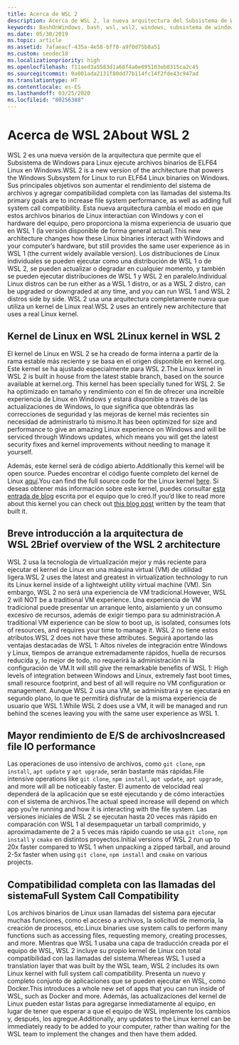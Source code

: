 ```yaml
---
title: Acerca de WSL 2
description: Acerca de WSL 2, la nueva arquitectura del Subsistema de Windows para Linux
keywords: BashOnWindows, bash, wsl, wsl2, windows, subsistema de windows para linux, subsistemawindows, ubuntu, debian, suse, windows 10, instalación
ms.date: 05/30/2019
ms.topic: article
ms.assetid: 7afaeacf-435a-4e58-bff0-a9f0d75b8a51
ms.custom: seodec18
ms.localizationpriority: high
ms.openlocfilehash: f11aed3a5583d1a68f4a0e095103eb0315ca2c45
ms.sourcegitcommit: 0a001ada2131f80dd77b114fc14f2fde43c947ad
ms.translationtype: HT
ms.contentlocale: es-ES
ms.lasthandoff: 03/25/2020
ms.locfileid: "80256388"
---
```

# <a name="about-wsl-2"></a><span data-ttu-id="4315d-104">Acerca de WSL 2</span><span class="sxs-lookup"><span data-stu-id="4315d-104">About WSL 2</span></span>

<span data-ttu-id="4315d-105">WSL 2 es una nueva versión de la arquitectura que permite que el Subsistema de Windows para Linux ejecute archivos binarios de ELF64 Linux en Windows.</span><span class="sxs-lookup"><span data-stu-id="4315d-105">WSL 2 is a new version of the architecture that powers the Windows Subsystem for Linux to run ELF64 Linux binaries on Windows.</span></span> <span data-ttu-id="4315d-106">Sus principales objetivos son aumentar el rendimiento del sistema de archivos y agregar compatibilidad completa con las llamadas del sistema.</span><span class="sxs-lookup"><span data-stu-id="4315d-106">Its primary goals are to increase file system performance, as well as adding full system call compatibility.</span></span> <span data-ttu-id="4315d-107">Esta nueva arquitectura cambia el modo en que estos archivos binarios de Linux interactúan con Windows y con el hardware del equipo, pero proporciona la misma experiencia de usuario que en WSL 1 (la versión disponible de forma general actual).</span><span class="sxs-lookup"><span data-stu-id="4315d-107">This new architecture changes how these Linux binaries interact with Windows and your computer’s hardware, but still provides the same user experience as in WSL 1 (the current widely available version).</span></span> <span data-ttu-id="4315d-108">Los distribuciones de Linux individuales se pueden ejecutar como una distribución de WSL 1 o de WSL 2, se pueden actualizar o degradar en cualquier momento, y también se pueden ejecutar distribuciones de WSL 1 y WSL 2 en paralelo.</span><span class="sxs-lookup"><span data-stu-id="4315d-108">Individual Linux distros can be run either as a WSL 1 distro, or as a WSL 2 distro, can be upgraded or downgraded at any time, and you can run WSL 1 and WSL 2 distros side by side.</span></span> <span data-ttu-id="4315d-109">WSL 2 usa una arquitectura completamente nueva que utiliza un kernel de Linux real.</span><span class="sxs-lookup"><span data-stu-id="4315d-109">WSL 2 uses an entirely new architecture that uses a real Linux kernel.</span></span>

## <a name="linux-kernel-in-wsl-2"></a><span data-ttu-id="4315d-110">Kernel de Linux en WSL 2</span><span class="sxs-lookup"><span data-stu-id="4315d-110">Linux kernel in WSL 2</span></span>

<span data-ttu-id="4315d-111">El kernel de Linux en WSL 2 se ha creado de forma interna a partir de la rama estable más reciente y se basa en el origen disponible en kernel.org. Este kernel se ha ajustado especialmente para WSL 2.</span><span class="sxs-lookup"><span data-stu-id="4315d-111">The Linux kernel in WSL 2 is built in house from the latest stable branch, based on the source available at kernel.org. This kernel has been specially tuned for WSL 2.</span></span> <span data-ttu-id="4315d-112">Se ha optimizado en tamaño y rendimiento con el fin de ofrecer una increíble experiencia de Linux en Windows y estará disponible a través de las actualizaciones de Windows, lo que significa que obtendrás las correcciones de seguridad y las mejoras de kernel más recientes sin necesidad de administrarlo tú mismo.</span><span class="sxs-lookup"><span data-stu-id="4315d-112">It has been optimized for size and performance to give an amazing Linux experience on Windows and will be serviced through Windows updates, which means you will get the latest security fixes and kernel improvements without needing to manage it yourself.</span></span>

<span data-ttu-id="4315d-113">Además, este kernel será de código abierto.</span><span class="sxs-lookup"><span data-stu-id="4315d-113">Additionally this kernel will be open source.</span></span> <span data-ttu-id="4315d-114">Puedes encontrar el código fuente completo del kernel de Linux [aquí](https://github.com/microsoft/WSL2-Linux-Kernel).</span><span class="sxs-lookup"><span data-stu-id="4315d-114">You can find the full source code for the Linux kernel [here](https://github.com/microsoft/WSL2-Linux-Kernel).</span></span> <span data-ttu-id="4315d-115">Si deseas obtener más información sobre este kernel, puedes consultar [esta entrada de blog](https://devblogs.microsoft.com/commandline/shipping-a-linux-kernel-with-windows/) escrita por el equipo que lo creó.</span><span class="sxs-lookup"><span data-stu-id="4315d-115">If you’d like to read more about this kernel you can check out [this blog post](https://devblogs.microsoft.com/commandline/shipping-a-linux-kernel-with-windows/) written by the team that built it.</span></span>

## <a name="brief-overview-of-the-wsl-2-architecture"></a><span data-ttu-id="4315d-116">Breve introducción a la arquitectura de WSL 2</span><span class="sxs-lookup"><span data-stu-id="4315d-116">Brief overview of the WSL 2 architecture</span></span>

<span data-ttu-id="4315d-117">WSL 2 usa la tecnología de virtualización mejor y más reciente para ejecutar el kernel de Linux en una máquina virtual (VM) de utilidad ligera.</span><span class="sxs-lookup"><span data-stu-id="4315d-117">WSL 2 uses the latest and greatest in virtualization technology to run its Linux kernel inside of a lightweight utility virtual machine (VM).</span></span> <span data-ttu-id="4315d-118">Sin embargo, WSL 2 no será una experiencia de VM tradicional.</span><span class="sxs-lookup"><span data-stu-id="4315d-118">However, WSL 2 will NOT be a traditional VM experience.</span></span> <span data-ttu-id="4315d-119">Una experiencia de VM tradicional puede presentar un arranque lento, aislamiento y un consumo excesivo de recursos, además de exigir tiempo para su administración.</span><span class="sxs-lookup"><span data-stu-id="4315d-119">A traditional VM experience can be slow to boot up, is isolated, consumes lots of resources, and requires your time to manage it.</span></span> <span data-ttu-id="4315d-120">WSL 2 no tiene estos atributos.</span><span class="sxs-lookup"><span data-stu-id="4315d-120">WSL 2 does not have these attributes.</span></span> <span data-ttu-id="4315d-121">Seguirá aportando las ventajas destacadas de WSL 1: Altos niveles de integración entre Windows y Linux, tiempos de arranque extremadamente rápidos, huella de recursos reducida y, lo mejor de todo, no requerirá la administración ni la configuración de VM.</span><span class="sxs-lookup"><span data-stu-id="4315d-121">It will still give the remarkable benefits of WSL 1: High levels of integration between Windows and Linux, extremely fast boot times, small resource footprint, and best of all will require no VM configuration or management.</span></span> <span data-ttu-id="4315d-122">Aunque WSL 2 usa una VM, se administrará y se ejecutará en segundo plano, lo que te permitirá disfrutar de la misma experiencia de usuario que WSL 1.</span><span class="sxs-lookup"><span data-stu-id="4315d-122">While WSL 2 does use a VM, it will be managed and run behind the scenes leaving you with the same user experience as WSL 1.</span></span>

## <a name="increased-file-io-performance"></a><span data-ttu-id="4315d-123">Mayor rendimiento de E/S de archivos</span><span class="sxs-lookup"><span data-stu-id="4315d-123">Increased file IO performance</span></span>

<span data-ttu-id="4315d-124">Las operaciones de uso intensivo de archivos, como `git clone`, `npm install`, `apt update` y `apt upgrade`, serán bastante más rápidas.</span><span class="sxs-lookup"><span data-stu-id="4315d-124">File intensive operations like `git clone`, `npm install`, `apt update`, `apt upgrade`, and more will all be noticeably faster.</span></span> <span data-ttu-id="4315d-125">El aumento de velocidad real dependerá de la aplicación que se esté ejecutando y de cómo interactúes con el sistema de archivos.</span><span class="sxs-lookup"><span data-stu-id="4315d-125">The actual speed increase will depend on which app you’re running and how it is interacting with the file system.</span></span> <span data-ttu-id="4315d-126">Las versiones iniciales de WSL 2 se ejecutan hasta 20 veces más rápido en comparación con WSL 1 al desempaquetar un tarball comprimido, y aproximadamente de 2 a 5 veces más rápido cuando se usa `git clone`, `npm install` y `cmake` en distintos proyectos.</span><span class="sxs-lookup"><span data-stu-id="4315d-126">Initial versions of WSL 2 run up to 20x faster compared to WSL 1 when unpacking a zipped tarball, and around 2-5x faster when using `git clone`, `npm install` and `cmake` on various projects.</span></span>

## <a name="full-system-call-compatibility"></a><span data-ttu-id="4315d-127">Compatibilidad completa con las llamadas del sistema</span><span class="sxs-lookup"><span data-stu-id="4315d-127">Full System Call Compatibility</span></span>

<span data-ttu-id="4315d-128">Los archivos binarios de Linux usan llamadas del sistema para ejecutar muchas funciones, como el acceso a archivos, la solicitud de memoria, la creación de procesos, etc.</span><span class="sxs-lookup"><span data-stu-id="4315d-128">Linux binaries use system calls to perform many functions such as accessing files, requesting memory, creating processes, and more.</span></span> <span data-ttu-id="4315d-129">Mientras que WSL 1 usaba una capa de traducción creada por el equipo de WSL, WSL 2 incluye su propio kernel de Linux con total compatibilidad con las llamadas del sistema.</span><span class="sxs-lookup"><span data-stu-id="4315d-129">Whereas WSL 1 used a translation layer that was built by the WSL team, WSL 2 includes its own Linux kernel with full system call compatibility.</span></span> <span data-ttu-id="4315d-130">Presenta un nuevo y completo conjunto de aplicaciones que se pueden ejecutar en WSL, como Docker.</span><span class="sxs-lookup"><span data-stu-id="4315d-130">This introduces a whole new set of apps that you can run inside of WSL, such as Docker and more.</span></span> <span data-ttu-id="4315d-131">Además, las actualizaciones del kernel de Linux pueden estar listas para agregarse inmediatamente al equipo, en lugar de tener que esperar a que el equipo de WSL implemente los cambios y, después, los agregue.</span><span class="sxs-lookup"><span data-stu-id="4315d-131">Additionally, any updates to the Linux kernel can be immediately ready to be added to your computer, rather than waiting for the WSL team to implement the changes and then have them added.</span></span>